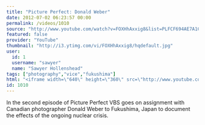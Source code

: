 ```yaml
---
title: "Picture Perfect: Donald Weber"
date: 2012-07-02 06:23:57 00:00
permalink: /videos/1010
source: "http://www.youtube.com/watch?v=FOXHhAxxig8&list=PLFCF694AE7A1C076A&index=3&feature=plpp_video"
featured: false
provider: "YouTube"
thumbnail: "http://i3.ytimg.com/vi/FOXHhAxxig8/hqdefault.jpg"
user:
  id: 1
  username: "sawyer"
  name: "Sawyer Hollenshead"
tags: ["photography","vice","fukushima"]
html: "<iframe width=\"640\" height=\"360\" src=\"http://www.youtube.com/embed/FOXHhAxxig8?wmode=transparent&fs=1&feature=oembed\" frameborder=\"0\" allowfullscreen></iframe>"
id: 1010
---
```


In the second episode of Picture Perfect VBS goes on assignment with Canadian photographer Donald Weber to Fukushima, Japan to document the effects of the ongoing nuclear crisis.